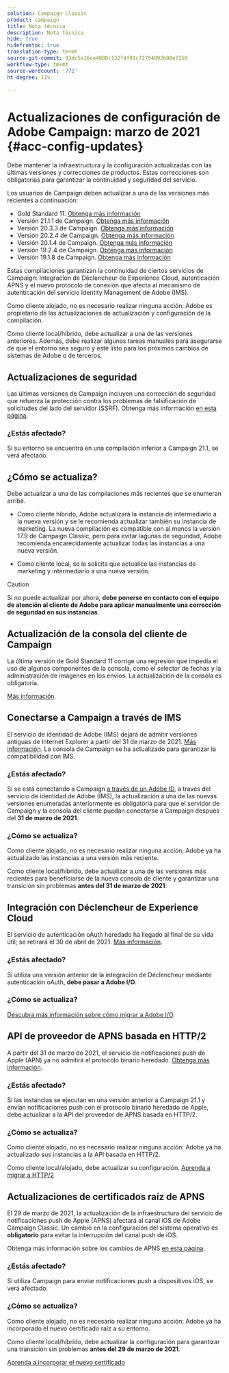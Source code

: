 ```yaml
---
solution: Campaign Classic
product: campaign
title: Nota técnica
description: Nota técnica
hide: true
hidefromtoc: true
translation-type: tm+mt
source-git-commit: 93dc5a16ce4880c132f4f91c72794892b00e7259
workflow-type: tm+mt
source-wordcount: '772'
ht-degree: 11%

---
```



# Actualizaciones de configuración de Adobe Campaign: marzo de 2021 {#acc-config-updates}

Debe mantener la infraestructura y la configuración actualizadas con las últimas versiones y correcciones de productos. Estas correcciones son obligatorias para garantizar la continuidad y seguridad del servicio.

Los usuarios de Campaign deben actualizar a una de las versiones más recientes a continuación:

* Gold Standard 11. [Obtenga más información](../rn/using/gold-standard.md)
* Versión 21.1.1 de Campaign. [Obtenga más información](../rn/using/latest-release.md)
* Versión 20.3.3 de Campaign. [Obtenga más información](../rn/using/release--20-3.md)
* Versión 20.2.4 de Campaign. [Obtenga más información](../rn/using/release--20-2.md)
* Versión 20.1.4 de Campaign. [Obtenga más información](../rn/using/release--20-1.md)
* Versión 19.2.4 de Campaign. [Obtenga más información](../rn/using/release--19-2.md)
* Versión 19.1.8 de Campaign. [Obtenga más información](../rn/using/release--19-1.md)

Estas compilaciones garantizan la continuidad de ciertos servicios de Campaign: Integración de Déclencheur de Experience Cloud, autenticación APNS y el nuevo protocolo de conexión que afecta al mecanismo de autenticación del servicio Identity Management de Adobe (IMS).

Como cliente alojado, no es necesario realizar ninguna acción: Adobe es propietario de las actualizaciones de actualización y configuración de la compilación.

Como cliente local/híbrido, debe actualizar a una de las versiones anteriores. Además, debe realizar algunas tareas manuales para asegurarse de que el entorno sea seguro y esté listo para los próximos cambios de sistemas de Adobe o de terceros.

## Actualizaciones de seguridad

Las últimas versiones de Campaign incluyen una corrección de seguridad que refuerza la protección contra los problemas de falsificación de solicitudes del lado del servidor (SSRF). Obtenga más información [en esta página](https://helpx.adobe.com/security/products/campaign/apsb21-04.html).

### ¿Estás afectado?

Si su entorno se encuentra en una compilación inferior a Campaign 21.1, se verá afectado.

## ¿Cómo se actualiza?

Debe actualizar a una de las compilaciones más recientes que se enumeran arriba.

* Como cliente híbrido, Adobe actualizará la instancia de intermediario a la nueva versión y se le recomienda actualizar también su instancia de marketing.
La nueva compilación es compatible con al menos la versión 17.9 de Campaign Classic, pero para evitar lagunas de seguridad, Adobe recomienda encarecidamente actualizar todas las instancias a una nueva versión. 

* Como cliente local, se le solicita que actualice las instancias de marketing y intermediario a una nueva versión.

>[!CAUTION]
>
>Si no puede actualizar por ahora, **debe ponerse en contacto con el equipo de atención al cliente de Adobe para aplicar manualmente una corrección de seguridad en sus instancias**.


## Actualización de la consola del cliente de Campaign

La última versión de Gold Standard 11 corrige una regresión que impedía el uso de algunos componentes de la consola, como el selector de fechas y la administración de imágenes en los envíos. La actualización de la consola es obligatoria.

[Más información](../rn/using/gold-standard.md).

## Conectarse a Campaign a través de IMS

El servicio de identidad de Adobe (IMS) dejará de admitir versiones antiguas de Internet Explorer a partir del 31 de marzo de 2021. [Más información](https://helpx.adobe.com/x-productkb/global/update-operating-system-and-browser.html). La consola de Campaign se ha actualizado para garantizar la compatibilidad con IMS.

### ¿Estás afectado?

Si se está conectando a Campaign [a través de un Adobe ID](../integrations/using/about-adobe-id.md), a través del servicio de identidad de Adobe (IMS), la actualización a una de las nuevas versiones enumeradas anteriormente es obligatoria para que el servidor de Campaign y la consola del cliente puedan conectarse a Campaign después del **31 de marzo de 2021**.

### ¿Cómo se actualiza?

Como cliente alojado, no es necesario realizar ninguna acción: Adobe ya ha actualizado las instancias a una versión más reciente.

Como cliente local/híbrido, debe actualizar a una de las versiones más recientes para beneficiarse de la nueva consola de cliente y garantizar una transición sin problemas **antes del 31 de marzo de 2021**.

## Integración con Déclencheur de Experience Cloud

El servicio de autenticación oAuth heredado ha llegado al final de su vida útil; se retirará el 30 de abril de 2021. [Más información](https://experienceleaguecommunities.adobe.com/t5/adobe-analytics-discussions/adobe-analytics-legacy-api-end-of-life-notice/td-p/385411).

### ¿Estás afectado?

Si utiliza una versión anterior de la integración de Déclencheur mediante autenticación oAuth, **debe pasar a Adobe I/O**.

### ¿Cómo se actualiza?

[Descubra más información sobre cómo migrar a Adobe I/O](../integrations/using/configuring-adobe-io.md).

## API de proveedor de APNS basada en HTTP/2

A partir del 31 de marzo de 2021, el servicio de notificaciones push de Apple (APN) ya no admitirá el protocolo binario heredado. [Obtenga más información](https://developer.apple.com/news/?id=c88acm2b).

### ¿Estás afectado?

Si las instancias se ejecutan en una versión anterior a Campaign 21.1 y envían notificaciones push con el protocolo binario heredado de Apple, debe actualizar a la API del proveedor de APNS basada en HTTP/2.

### ¿Cómo se actualiza?

Como cliente alojado, no es necesario realizar ninguna acción: Adobe ya ha actualizado sus instancias a la API basada en HTTP/2.

Como cliente local/alojado, debe actualizar su configuración. [Aprenda a migrar a HTTP/2](https://helpx.adobe.com/es/campaign/kb/migrate-to-apns-http2.html)

## Actualizaciones de certificados raíz de APNS

El 29 de marzo de 2021, la actualización de la infraestructura del servicio de notificaciones push de Apple (APNS) afectará al canal iOS de Adobe Campaign Classic. Un cambio en la configuración del sistema operativo es **obligatorio** para evitar la interrupción del canal push de iOS.

Obtenga más información sobre los cambios de APNS [en esta página](https://developer.apple.com/news/?id=7gx0a2lp).

### ¿Estás afectado?

Si utiliza Campaign para enviar notificaciones push a dispositivos iOS, se verá afectado.

### ¿Cómo se actualiza?

Como cliente alojado, no es necesario realizar ninguna acción: Adobe ya ha incorporado el nuevo certificado raíz a su entorno.

Como cliente local/híbrido, debe actualizar la configuración para garantizar una transición sin problemas **antes del 29 de marzo de 2021**.

[Aprenda a incorporar el nuevo certificado](ios-certificate-update.md)
